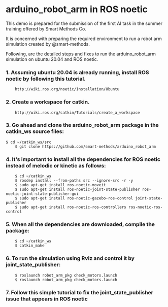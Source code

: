 # arduino_robot_arm in ROS noetic

This demo is prepared for the submission of the first AI task in the summer training offered by Smart Methods Co.

It is concerned with preparing the required environment to run a robot arm simulation created by @smart-methods.

Following, are the detailed steps and fixes to run the arduino_robot_arm simulation on ubuntu 20.04 and ROS noetic.

### 1. Assuming ubuntu 20.04 is already running, install  ROS noetic by following this tutorial.
```
	http://wiki.ros.org/noetic/Installation/Ubuntu
```

### 2. Create a workspace for catkin.
```
	http://wiki.ros.org/catkin/Tutorials/create_a_workspace
```

### 3. Go ahead and clone the arduino_robot_arm package in the catkin_ws source files:
```
$ cd ~/catkin_ws/src
	$ git clone https://github.com/smart-methods/arduino_robot_arm 
```

### 4. It's important to install all the dependencies for ROS noetic instead of melodic or kinetic as follows:
```
	$ cd ~/catkin_ws
	$ rosdep install --from-paths src --ignore-src -r -y
	$ sudo apt-get install ros-noetic-moveit
	$ sudo apt-get install ros-noetic-joint-state-publisher ros-noetic-joint-state-publisher-gui
	$ sudo apt-get install ros-noetic-gazebo-ros-control joint-state-publisher
	$ sudo apt-get install ros-noetic-ros-controllers ros-noetic-ros-control
```

### 5. When all the dependencies are downloaded, compile the package:
```
	$ cd ~/catkin_ws
	$ catkin_make
```
### 6. To run the simulation using Rviz and control it by joint_state_publisher:
```
	$ roslaunch robot_arm_pkg check_motors.launch
	$ roslaunch robot_arm_pkg check_motors.launch
```

### 7. Follow this simple tutorial to fix the joint_state_publisher issue that appears in ROS noetic

